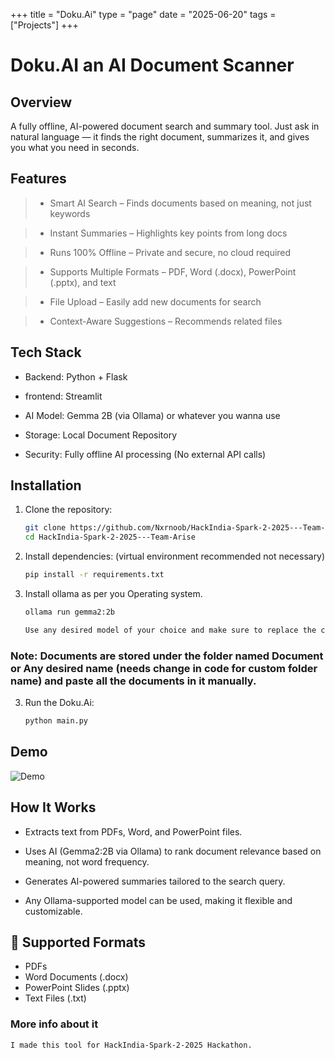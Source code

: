 +++
title = "Doku.Ai"
type = "page"
date = "2025-06-20"
tags = ["Projects"]
+++

# Doku.AI an AI Document Scanner

## Overview

A fully offline, AI-powered document search and summary tool. Just ask in natural language — it finds the right document, summarizes it, and gives you what you need in seconds.

## Features
>
> - Smart AI Search – Finds documents based on meaning, not just keywords

> -  Instant Summaries – Highlights key points from long docs

> -  Runs 100% Offline – Private and secure, no cloud required

> - Supports Multiple Formats – PDF, Word (.docx), PowerPoint (.pptx), and text

> - File Upload – Easily add new documents for search

> - Context-Aware Suggestions – Recommends related files

## Tech Stack

- Backend: Python + Flask

- frontend: Streamlit

- AI Model: Gemma 2B (via Ollama) or whatever you wanna use

- Storage: Local Document Repository

- Security: Fully offline AI processing (No external API calls)

## Installation  

1. Clone the repository:  
   ```sh
   git clone https://github.com/Nxrnoob/HackIndia-Spark-2-2025---Team-Arise.git
   cd HackIndia-Spark-2-2025---Team-Arise

2. Install dependencies:
   (virtual environment recommended not necessary)     

    ```sh
   pip install -r requirements.txt

3. Install ollama as per you Operating system.
    ```sh
   ollama run gemma2:2b

   Use any desired model of your choice and make sure to replace the current one in the code.

### Note: Documents are stored under the folder named Document or Any desired name (needs change in code for custom folder name) and paste all the documents in it manually.

3. Run the Doku.Ai:

    ```sh
   python main.py

## Demo 
   
   ![Demo](/images/dokuai.gif)


## How It Works

- Extracts text from PDFs, Word, and PowerPoint files.

- Uses AI (Gemma2:2B via Ollama) to rank document relevance based on meaning, not word frequency.

- Generates AI-powered summaries tailored to the search query.

- Any Ollama-supported model can be used, making it flexible and customizable.

## 📂 Supported Formats

- PDFs
- Word Documents (.docx)
- PowerPoint Slides (.pptx)
- Text Files (.txt)

### More info about it 
  
    I made this tool for HackIndia-Spark-2-2025 Hackathon. 
